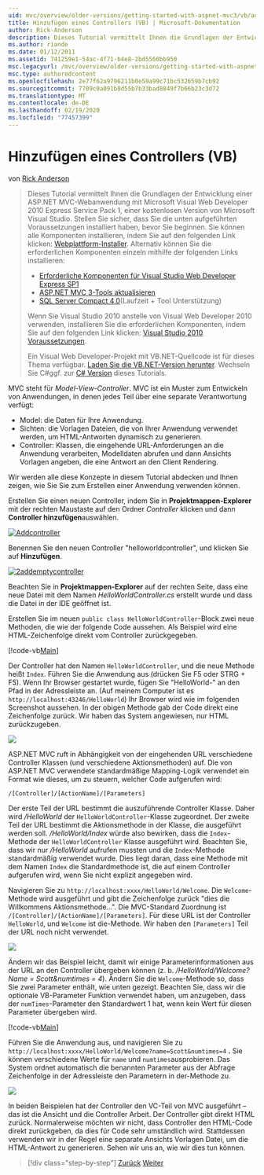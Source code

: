 ```yaml
---
uid: mvc/overview/older-versions/getting-started-with-aspnet-mvc3/vb/adding-a-controller
title: Hinzufügen eines Controllers (VB) | Microsoft-Dokumentation
author: Rick-Anderson
description: Dieses Tutorial vermittelt Ihnen die Grundlagen der Entwicklung einer ASP.NET MVC-Webanwendung mithilfe von Microsoft Visual Web Developer 2010 Express Service Pack 1.
ms.author: riande
ms.date: 01/12/2011
ms.assetid: 741259e1-54ac-4f71-b4e8-2bd5560bb950
msc.legacyurl: /mvc/overview/older-versions/getting-started-with-aspnet-mvc3/vb/adding-a-controller
msc.type: authoredcontent
ms.openlocfilehash: 2e77f62a9796211b0e59a99c71bc532659b7cb92
ms.sourcegitcommit: 7709c0a091b8d55b7b33bad8849f7b66b23c3d72
ms.translationtype: MT
ms.contentlocale: de-DE
ms.lasthandoff: 02/19/2020
ms.locfileid: "77457399"
---
```

# <a name="adding-a-controller-vb"></a>Hinzufügen eines Controllers (VB)

von [Rick Anderson](https://twitter.com/RickAndMSFT)

> Dieses Tutorial vermittelt Ihnen die Grundlagen der Entwicklung einer ASP.NET MVC-Webanwendung mit Microsoft Visual Web Developer 2010 Express Service Pack 1, einer kostenlosen Version von Microsoft Visual Studio. Stellen Sie sicher, dass Sie die unten aufgeführten Voraussetzungen installiert haben, bevor Sie beginnen. Sie können alle Komponenten installieren, indem Sie auf den folgenden Link klicken: [Webplattform-Installer](https://www.microsoft.com/web/gallery/install.aspx?appid=VWD2010SP1Pack). Alternativ können Sie die erforderlichen Komponenten einzeln mithilfe der folgenden Links installieren:
> 
> - [Erforderliche Komponenten für Visual Studio Web Developer Express SP1](https://www.microsoft.com/web/gallery/install.aspx?appid=VWD2010SP1Pack)
> - [ASP.NET MVC 3-Tools aktualisieren](https://www.microsoft.com/web/gallery/install.aspx?appsxml=&amp;appid=MVC3)
> - [SQL Server Compact 4,0](https://www.microsoft.com/web/gallery/install.aspx?appid=SQLCE;SQLCEVSTools_4_0)(Laufzeit + Tool Unterstützung)
> 
> Wenn Sie Visual Studio 2010 anstelle von Visual Web Developer 2010 verwenden, installieren Sie die erforderlichen Komponenten, indem Sie auf den folgenden Link klicken: [Visual Studio 2010 Voraussetzungen](https://www.microsoft.com/web/gallery/install.aspx?appsxml=&amp;appid=VS2010SP1Pack).
> 
> Ein Visual Web Developer-Projekt mit VB.NET-Quellcode ist für dieses Thema verfügbar. [Laden Sie die VB.NET-Version herunter](https://code.msdn.microsoft.com/Introduction-to-MVC-3-10d1b098). Wechseln Sie C#ggf. zur [ C# Version](../cs/adding-a-controller.md) dieses Tutorials.

MVC steht für *Model-View-Controller*. MVC ist ein Muster zum Entwickeln von Anwendungen, in denen jedes Teil über eine separate Verantwortung verfügt:

- Model: die Daten für Ihre Anwendung.
- Sichten: die Vorlagen Dateien, die von Ihrer Anwendung verwendet werden, um HTML-Antworten dynamisch zu generieren.
- Controller: Klassen, die eingehende URL-Anforderungen an die Anwendung verarbeiten, Modelldaten abrufen und dann Ansichts Vorlagen angeben, die eine Antwort an den Client Rendering.

Wir werden alle diese Konzepte in diesem Tutorial abdecken und Ihnen zeigen, wie Sie Sie zum Erstellen einer Anwendung verwenden können.

Erstellen Sie einen neuen Controller, indem Sie in **Projektmappen-Explorer** mit der rechten Maustaste auf den Ordner *Controller* klicken und dann **Controller hinzufügen**auswählen.

[![Addcontroller](adding-a-controller/_static/image2.png "Addcontroller")](adding-a-controller/_static/image1.png)

Benennen Sie den neuen Controller &quot;helloworldcontroller&quot;, und klicken Sie auf **Hinzufügen**.

[![2addemptycontroller](adding-a-controller/_static/image4.png "2addemptycontroller")](adding-a-controller/_static/image3.png)

Beachten Sie in **Projektmappen-Explorer** auf der rechten Seite, dass eine neue Datei mit dem Namen *HelloWorldController.cs* erstellt wurde und dass die Datei in der IDE geöffnet ist.

Erstellen Sie im neuen `public class HelloWorldController`-Block zwei neue Methoden, die wie der folgende Code aussehen. Als Beispiel wird eine HTML-Zeichenfolge direkt vom Controller zurückgegeben.

[!code-vb[Main](adding-a-controller/samples/sample1.vb)]

Der Controller hat den Namen `HelloWorldController`, und die neue Methode heißt `Index`. Führen Sie die Anwendung aus (drücken Sie F5 oder STRG + F5). Wenn Ihr Browser gestartet wurde, fügen Sie &quot;HelloWorld-&quot; an den Pfad in der Adressleiste an. (Auf meinem Computer ist es `http://localhost:43246/HelloWorld`) Ihr Browser wird wie im folgenden Screenshot aussehen. In der obigen Methode gab der Code direkt eine Zeichenfolge zurück. Wir haben das System angewiesen, nur HTML zurückzugeben.

![](adding-a-controller/_static/image5.png)

ASP.NET MVC ruft in Abhängigkeit von der eingehenden URL verschiedene Controller Klassen (und verschiedene Aktionsmethoden) auf. Die von ASP.NET MVC verwendete standardmäßige Mapping-Logik verwendet ein Format wie dieses, um zu steuern, welcher Code aufgerufen wird:

`/[Controller]/[ActionName]/[Parameters]`

Der erste Teil der URL bestimmt die auszuführende Controller Klasse. Daher wird */HelloWorld* der `HelloWorldController`-Klasse zugeordnet. Der zweite Teil der URL bestimmt die Aktionsmethode in der Klasse, die ausgeführt werden soll. */HelloWorld/Index* würde also bewirken, dass die `Index`-Methode der `HelloWorldController` Klasse ausgeführt wird. Beachten Sie, dass wir nur */HelloWorld* aufrufen mussten und die `Index`-Methode standardmäßig verwendet wurde. Dies liegt daran, dass eine Methode mit dem Namen `Index` die Standardmethode ist, die auf einem Controller aufgerufen wird, wenn Sie nicht explizit angegeben wird.

Navigieren Sie zu `http://localhost:xxxx/HelloWorld/Welcome`. Die `Welcome`-Methode wird ausgeführt und gibt die Zeichenfolge zurück &quot;dies die Willkommens Aktionsmethode...&quot;. Die MVC-Standard Zuordnung ist `/[Controller]/[ActionName]/[Parameters]`. Für diese URL ist der Controller `HelloWorld`, und `Welcome` ist die-Methode. Wir haben den `[Parameters]` Teil der URL noch nicht verwendet.

![](adding-a-controller/_static/image6.png)

Ändern wir das Beispiel leicht, damit wir einige Parameterinformationen aus der URL an den Controller übergeben können (z. b. */HelloWorld/Welcome? Name = Scott&amp;numtimes = 4*). Ändern Sie die `Welcome`-Methode so, dass Sie zwei Parameter enthält, wie unten gezeigt. Beachten Sie, dass wir die optionale VB-Parameter Funktion verwendet haben, um anzugeben, dass der `numTimes`-Parameter den Standardwert 1 hat, wenn kein Wert für diesen Parameter übergeben wird.

[!code-vb[Main](adding-a-controller/samples/sample2.vb)]

Führen Sie die Anwendung aus, und navigieren Sie zu `http://localhost:xxxx/HelloWorld/Welcome?name=Scott&numtimes=4` **.** Sie können verschiedene Werte für `name` und `numtimes`ausprobieren. Das System ordnet automatisch die benannten Parameter aus der Abfrage Zeichenfolge in der Adressleiste den Parametern in der-Methode zu.

![](adding-a-controller/_static/image7.png)

In beiden Beispielen hat der Controller den VC-Teil von MVC ausgeführt – das ist die Ansicht und die Controller Arbeit. Der Controller gibt direkt HTML zurück. Normalerweise möchten wir nicht, dass Controller den HTML-Code direkt zurückgeben, da dies für Code sehr umständlich wird. Stattdessen verwenden wir in der Regel eine separate Ansichts Vorlagen Datei, um die HTML-Antwort zu generieren. Sehen wir uns an, wie wir dies tun können.

> [!div class="step-by-step"]
> [Zurück](intro-to-aspnet-mvc-3.md)
> [Weiter](adding-a-view.md)
